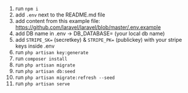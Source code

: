 1. run `npm i`
2. add `.env` next to the README.md file
3. add content from this example file: https://github.com/laravel/laravel/blob/master/.env.example
4. add DB name in .env -> DB_DATABASE= (your local db name)
5. add `STRIPE_SK=` (secretkey) & `STRIPE_PK=` (publickey) with your stripe keys inside .env
6. run `php artisan key:generate`
7. run `composer install`
8. run `php artisan migrate`
9. run `php artisan db:seed`
10. run `php artisan migrate:refresh --seed`
11. run `php artisan serve`
